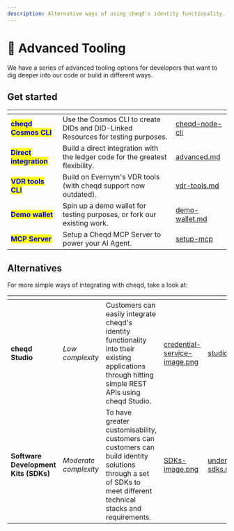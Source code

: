 ```yaml
---
description: Alternative ways of using cheqd's identity functionality.
---
```


# 🌠 Advanced Tooling

We have a series of advanced tooling options for developers that want to dig deeper into our code or build in different ways.

## Get started

<table data-view="cards"><thead><tr><th></th><th></th><th data-hidden data-card-target data-type="content-ref"></th></tr></thead><tbody><tr><td><mark style="color:blue;"><strong>cheqd Cosmos CLI</strong></mark></td><td>Use the Cosmos CLI to create DIDs and DID-Linked Resources for testing purposes.</td><td><a href="cheqd-node-cli/">cheqd-node-cli</a></td></tr><tr><td><mark style="color:blue;"><strong>Direct integration</strong></mark></td><td>Build a direct integration with the ledger code for the greatest flexibility.</td><td><a href="advanced.md">advanced.md</a></td></tr><tr><td><mark style="color:blue;"><strong>VDR tools CLI</strong></mark></td><td>Build on Evernym's VDR tools (with cheqd support now outdated).</td><td><a href="vdr-tools.md">vdr-tools.md</a></td></tr><tr><td><mark style="color:blue;"><strong>Demo wallet</strong></mark></td><td>Spin up a demo wallet for testing purposes, or fork our existing work.</td><td><a href="demo-wallet.md">demo-wallet.md</a></td></tr><tr><td><mark style="color:blue;"><strong>MCP Server</strong></mark></td><td>Setup a Cheqd MCP Server to power your AI Agent.</td><td><a href="../../getting-started/ai-agents/trust-registry/setup-mcp/">setup-mcp</a></td></tr></tbody></table>

## Alternatives

For more simple ways of integrating with cheqd, take a look at:

<table data-card-size="large" data-view="cards"><thead><tr><th></th><th></th><th></th><th data-hidden data-card-cover data-type="files"></th><th data-hidden data-card-target data-type="content-ref"></th></tr></thead><tbody><tr><td><strong>cheqd Studio</strong></td><td><em>Low complexity</em></td><td>Customers can easily integrate cheqd's identity functionality into their existing applications through hitting simple REST APIs using cheqd Studio. </td><td><a href="../../.gitbook/assets/credential-service-image.png">credential-service-image.png</a></td><td><a href="../../getting-started/studio/">studio</a></td></tr><tr><td><strong>Software Development Kits (SDKs)</strong></td><td><em>Moderate complexity</em></td><td>To have greater customisability, customers can customers can build identity solutions through a set of SDKs to meet different technical stacks and requirements.</td><td><a href="../../.gitbook/assets/SDKs-image.png">SDKs-image.png</a></td><td><a href="../../sdk/understanding-sdks.md">understanding-sdks.md</a></td></tr></tbody></table>
